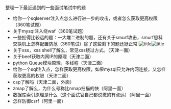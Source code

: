 整理一下最近遇到的一些面试笔试中的题
- 给你一个sqlserver注入点怎么进行进一步的攻击，或者怎么获取更高权限（360笔试题）
- 关于mysql注入绕waf（360笔试题）
- 一些扯得比较远的题：一大堆二进制的题，还有关于smurf攻击，smurf思科交换机上怎样配置防范（360笔试）除了这些剩下的题还挺正常
	![title](https://i.loli.net/2019/04/29/5cc6aa44c9b6a.png)![title](https://i.loli.net/2019/04/29/5cc6aa45d75b7.png)
- 关于xss，xss shell了解么，常见xss绕过方式。（天津一面）
- 关于beef获取内网IP的原理（天津二面）
- python Queue模块原理，多线程（天津二面）
- 给你一个sql注入点，怎样获取更高权限，如果mysql只允许内网连接，又怎样获取更高的权限（天津二面）
- csp了解吗（天津二面，外面）
- zmap了解么，为什么号称比nmap扫描的快（阿里一面）
- 数据库索引原理是什么（这个面试官自己都说撤的有点远）（阿里一面）
- 怎样防御csrf（阿里一面）

